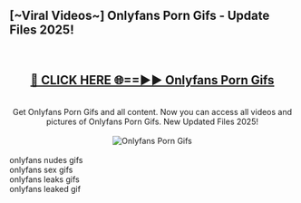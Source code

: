 <h2>[~Viral Videos~] Onlyfans Porn Gifs - Update Files 2025!</h2>
<br>
<div align="center">
<h2><a href="https://betterlinks.top/A2PfLJ" rel="nofollow">🔴 CLICK HERE 🌐==►► Onlyfans Porn Gifs</a></h2>
<br>
Get Onlyfans Porn Gifs and all content. Now you can access all videos and pictures of Onlyfans Porn Gifs. New Updated Files 2025!
<br>
<br>
<a href="https://betterlinks.top/A2PfLJ" rel="nofollow" data-target="animated-image.originalLink"><img src="https://i.ibb.co.com/WyWwxjT/player-gif2.gif" alt="Onlyfans Porn Gifs" style="max-width: 100%; display: inline-block;" data-target="animated-image.originalImage"></a>
</div>
<br>
onlyfans nudes gifs<br>
onlyfans sex gifs<br>
onlyfans leaks gifs<br>
onlyfans leaked gif